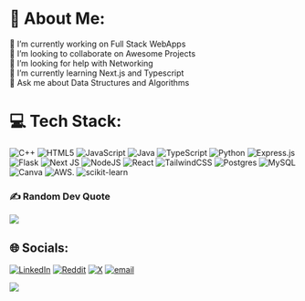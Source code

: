 # 💫 About Me:
🔭 I’m currently working on Full Stack WebApps<br>👯 I’m looking to collaborate on Awesome Projects <br>🤝 I’m looking for help with Networking<br>🌱 I’m currently learning Next.js and Typescript<br>💬 Ask me about Data Structures and Algorithms<br>




# 💻 Tech Stack:
![C++](https://img.shields.io/badge/c++-%2300599C.svg?style=for-the-badge&logo=c%2B%2B&logoColor=white) ![HTML5](https://img.shields.io/badge/html5-%23E34F26.svg?style=for-the-badge&logo=html5&logoColor=white) ![JavaScript](https://img.shields.io/badge/javascript-%23323330.svg?style=for-the-badge&logo=javascript&logoColor=%23F7DF1E) ![Java](https://img.shields.io/badge/java-%23ED8B00.svg?style=for-the-badge&logo=openjdk&logoColor=white) ![TypeScript](https://img.shields.io/badge/typescript-%23007ACC.svg?style=for-the-badge&logo=typescript&logoColor=white) ![Python](https://img.shields.io/badge/python-3670A0?style=for-the-badge&logo=python&logoColor=ffdd54) ![Express.js](https://img.shields.io/badge/express.js-%23404d59.svg?style=for-the-badge&logo=express&logoColor=%2361DAFB) ![Flask](https://img.shields.io/badge/flask-%23000.svg?style=for-the-badge&logo=flask&logoColor=white) ![Next JS](https://img.shields.io/badge/Next-black?style=for-the-badge&logo=next.js&logoColor=white) ![NodeJS](https://img.shields.io/badge/node.js-6DA55F?style=for-the-badge&logo=node.js&logoColor=white) ![React](https://img.shields.io/badge/react-%2320232a.svg?style=for-the-badge&logo=react&logoColor=%2361DAFB) ![TailwindCSS](https://img.shields.io/badge/tailwindcss-%2338B2AC.svg?style=for-the-badge&logo=tailwind-css&logoColor=white) ![Postgres](https://img.shields.io/badge/postgres-%23316192.svg?style=for-the-badge&logo=postgresql&logoColor=white) ![MySQL](https://img.shields.io/badge/mysql-4479A1.svg?style=for-the-badge&logo=mysql&logoColor=white) ![Canva](https://img.shields.io/badge/Canva-%2300C4CC.svg?style=for-the-badge&logo=Canva&logoColor=white) ![AWS](https://img.shields.io/badge/AWS-%23FF9900.svg?style=for-the-badge&logo=amazonwebservices&logoColor=white). ![scikit-learn](https://img.shields.io/badge/scikit--learn-%23F7931E.svg?style=for-the-badge&logo=scikit-learn&logoColor=white)
<!--
# 📊 GitHub Stats:
![](https://github-readme-stats.vercel.app/api?username=dhirajlaulkar&theme=dark&hide_border=true&include_all_commits=false&count_private=false)<br/>
![](https://nirzak-streak-stats.vercel.app/?user=dhirajlaulkar&theme=dark&hide_border=true)<br/>
![](https://github-readme-stats.vercel.app/api/top-langs/?username=dhirajlaulkar&theme=dark&hide_border=true&include_all_commits=false&count_private=false&layout=compact)
-->
### ✍️ Random Dev Quote
![](https://quotes-github-readme.vercel.app/api?type=horizontal&theme=light)

## 🌐 Socials:
[![LinkedIn](https://img.shields.io/badge/LinkedIn-%230077B5.svg?logo=linkedin&logoColor=white)](https://linkedin.com/in/dhiraj-laulkar) [![Reddit](https://img.shields.io/badge/Reddit-%23FF4500.svg?logo=Reddit&logoColor=white)](https://reddit.com/user/Repulsive-Muscle-145) [![X](https://img.shields.io/badge/X-black.svg?logo=X&logoColor=white)](https://x.com/Dhiraj_twts) [![email](https://img.shields.io/badge/Email-D14836?logo=gmail&logoColor=white)](mailto:dhirajlaulkar101@gmail.com) 


![](https://komarev.com/ghpvc/?username=dhirajlaulkar&color=blue)



